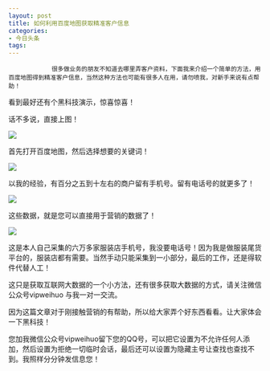```yaml
---
layout: post
title: 如何利用百度地图获取精准客户信息
categories:
- 今日头条
tags:
---
```

				很多做业务的朋友不知道去哪里弄客户资料，下面我来介绍一个简单的方法，用百度地图得到精准客户信息，当然这种方法也可能有很多人在用，请勿喷我，对新手来说有点帮助！

看到最好还有个黑科技演示，惊喜惊喜！

话不多说，直接上图！

![](http://p8.pstatp.com/large/b9d0005854a2670a102)

首先打开百度地图，然后选择想要的关键词！

![](http://p9.pstatp.com/large/ba50004d29f18eb1348)

以我的经验，有百分之五到十左右的商户留有手机号。留有电话号的就更多了！

![](http://p3.pstatp.com/large/ba40004d18332bf7e17)

这些数据，就是您可以直接用于营销的数据了！

![](http://p3.pstatp.com/large/ba30004d13a6bf6f57c)

这是本人自己采集的六万多家服装店手机号，我没要电话号！因为我是做服装尾货平台的，服装店都有需要。当然手动只能采集到一小部分，最后的工作，还是得软件代替人工！

这只是获取互联网大数据的一个小方法，还有很多获取大数据的方式，请关注微信公众号vipweihuo 与我一对一交流。

因为这篇文章对于刚接触营销的有帮助，所以给大家弄个好东西看看。让大家体会一下黑科技！

您加我微信公众号vipweihuo留下您的QQ号，可以把它设置为不允许任何人添加，然后设置为拒绝一切临时会话，最后还可以设置为隐藏主号让查找也查找不到。我照样分分钟发信息您！